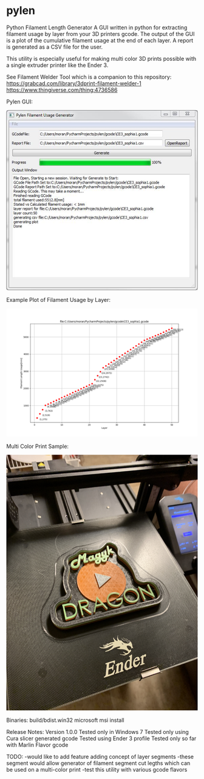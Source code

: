 # pylen
Python Filament Length Generator
A GUI written in python for extracting filament usage by layer from your 3D printers gcode.
The output of the GUI is a plot of the cumulative filament usage at the end of each layer.
A report is generated as a CSV file for the user.

This utility is especially useful for making multi color 3D prints possible with a single extruder printer like the Ender 3.

See Filament Welder Tool which is a companion to this repository:
https://grabcad.com/library/3dprint-filament-welder-1
https://www.thingiverse.com/thing:4736586
    
Pylen GUI:

 ![pylen_gui](https://github.com/bmoniey/pylen/blob/master/pylen_gui_screenshot.jpg?raw=true)

Example Plot of Filament Usage by Layer:

![Layer_Plot](https://github.com/bmoniey/pylen/blob/master/pylen_plot_example.png?raw=true)

Multi Color Print Sample:

 ![multi_color_print](https://github.com/bmoniey/pylen/blob/master/pylen_multi_color_print_magykdragon_logo.JPG?raw=true)

Binaries:
        build/bdist.win32       microsoft msi install

Release Notes:
Version 1.0.0
Tested only in Windows 7
Tested only using Cura slicer generated gcode
Tested using Ender 3 profile
Tested only so far with Marlin Flavor gcode

TODO:
-would like to add feature adding concept of layer segments
-these segment would allow generator of filament segment cut legths which can be used on a multi-color print
-test this utility with various gcode flavors
